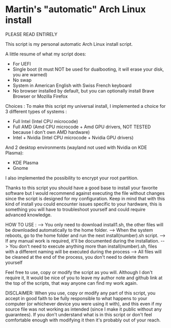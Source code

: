 # Martin's "automatic" Arch Linux install
PLEASE READ ENTIRELY


This script is my personal automatic Arch Linux install script.

A little resume of what my script does:

- For UEFI
- Single boot (it must NOT be used for dualbooting, it will erase your disk, you are warned)
- No swap
- System in American English with Swiss French keyboard
- No browser installed by default, but you can optionally install Brave Browser or Mozilla Firefox

Choices :
To make this script my universal install, I implemented a choice for 3 different types of systems :
- Full Intel (Intel CPU microcode)
- Full AMD (Amd CPU microcode + Amd GPU drivers, NOT TESTED because I don't own AMD hardware)
- Intel + Nvidia (Intel CPU microcode + Nvidia GPU drivers)

And 2 desktop environments (wayland not used with Nvidia on KDE Plasma):
- KDE Plasma
- Gnome

I also implemented the possibility to encrypt your root partition.


Thanks to this script you should have a good base to install your favorite software but I would recommend against executing the file without changes since the script is designed for my configuration.
Keep in mind that with this kind of install you could encounter issues specific to your hardware, this is something you will have to troubleshoot yourself and could require advanced knowledge.


HOW TO USE :
--> You only need to download install1.sh, the other files will be downloaded automatically to the home folder.
--> When the system reboots, go to the home folder and run the next install(number).sh script.
--> If any manual work is required, it'll be documented during the installation.
--> You don't need to execute anything more than install(number).sh, files with a different naming will be executed during the process
--> All files will be cleaned at the end of the process, you don't need to delete them yourself

Feel free to use, copy or modify the script as you will.
Although I don't require it, It would be nice of you to leave my author note and github link at the top of the scripts, that way anyone can find my work again.

DISCLAIMER:
When you use, copy or modify any part of this script, you accept in good faith to be fully responsible to what happens to your computer (or whichever device you were using it with), and this even if my source file was not working as intended (since I make it public without any guarantees). If you don't understand what is in this script or don't feel comfortable enough with modifying it then it's probably out of your reach.
